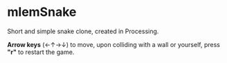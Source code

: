 # mlemSnake

Short and simple snake clone, created in Processing.

**Arrow keys** (←↑→↓) to move, upon colliding with a wall or yourself, press **"r"** to restart the game.
